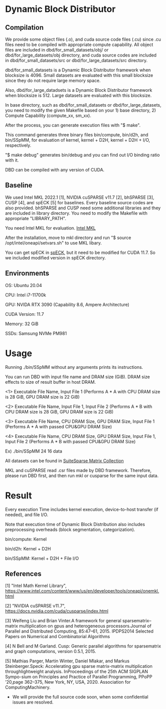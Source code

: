 # Dynamic Block Distributor

## Compilation

We provide some object files (.o), and cuda source code files (.cu) since .cu files need to be compiled with appropriate compute capability.
All object files are included in dbd/for_small_datasets/obj/ or dbd/for_large_datasets/obj directory, and cuda source codes are included in dbd/for_small_datasets/src or dbd/for_large_datasets/src directory.

dbd/for_small_datasets is a Dynamic Block Distributor framework when blocksize is 4096.
Small datasets are evaluated with this small blocksize since they do not require large memory space.

Also, dbd/for_large_datadsets is a Dynamic Block Distributor framework when blocksize is 512.
Large datasets are evaluated with this blocksize.


In base directory, such as dbd/for_small_datasets or dbd/for_large_datasets, you need to modify the given Makefile based on your 1) base directory, 2) Compute Capability (compute_xx, sm_xx).

After the process, you can generate execution files with "$ make".

This command generates three binary files bin/compute, bin/d2h, and bin/SSpMM, for evaluation of kernel, kernel + D2H, kernel + D2H + I/O, respectively.

"$ make debug" generates bin/debug and you can find out I/O binding ratio with it.

DBD can be compiled with any version of CUDA.

## Baseline
We used Intel MKL 2022.1 [1], NVIDIA cuSPARSE v11.7 [2], bhSPARSE [3], CUSP [4], and spECK [5] for baselines.
Every baseline source codes are also provided.
bhSPARSE and CUSP need some additional libraries and they are included in library directory.
You need to modify the Makefile with appropriate "LIBRARY_PATH".

You need Intel MKL for evaluation.
[Intel MKL](https://www.intel.com/content/www/us/en/developer/tools/oneapi/onemkl-download.html)

After the installation, move to mkl directory and run "$ source /opt/intel/oneapi/setvars.sh" to use MKL libary.

You can get spECK in [spECK](https://github.com/GPUPeople/spECK), but it need to be modified for CUDA 11.7. So we included modified version in spECK directory.

## Environments
OS: Ubuntu 20.04

CPU: Intel i7-11700k

GPU: NVIDA RTX 3090 (Capability 8.6, Ampere Architecture)

CUDA Version: 11.7

Memory: 32 GiB

SSDs: Samsung NVMe PM981


# Usage

Running ./bin/SSpMM without any arguments prints its instructions.

You can run DBD with input file name and DRAM size (GiB). DRAM size effects to size of result buffer in host DRAM.

<1> Executable File Name, Input File 1  (Performs A * A with CPU DRAM size is 28 GiB, GPU DRAM size is 22 GiB)

<2> Executable File Name, Input File 1, Input File 2 (Performs A * B with CPU DRAM size is 28 GiB, GPU DRAM size is 22 GiB)

<3> Executable File Name, CPU DRAM Size, GPU DRAM Size, Input File 1 (Performs A * A with passed CPU&GPU DRAM Size)

<4> Executable File Name, CPU DRAM Size, GPU DRAM Size, Input File 1, Input File 2 (Performs A * B with passed CPU&GPU DRAM Size)

Ex) ./bin/SSpMM 24 16 data

All datasets can be found in [SuiteSparse Matrix Collection](https://sparse.tamu.edu/)

MKL and cuSPARSE read .csr files made by DBD framework. Therefore, please run DBD first, and then run mkl or cusparse for the same input data.

# Result
Every execution Time includes kernel execution, device-to-host transfer (if needed), and file I/O.

Note that execution time of Dynamic Block Distribution also includes preprocessing overheads (block segmentation, categorization).

bin/compute: Kernel

bin/d2h: Kernel + D2H

bin/SSpMM: Kernel + D2H + File I/O

## References
[1] "Intel Math Kernel Library", https://www.intel.com/content/www/us/en/developer/tools/oneapi/onemkl.html

[2] "NVIDIA cuSPARSE v11.7", https://docs.nvidia.com/cuda/cusparse/index.html

[3] Weifeng   Liu   and   Brian   Vinter.A   framework   for   general   sparsematrix–matrix  multiplication  on  gpus  and  heterogeneous  processors.Journal of Parallel and Distributed Computing, 85:47–61, 2015. IPDPS2014 Selected Papers on Numerical and Combinatorial Algorithms

[4] N  Bell  and  M  Garland.   Cusp:  Generic  parallel  algorithms  for  sparsematrix and graph computations, version 0.5.1, 2015.

[5] Mathias Parger, Martin Winter, Daniel Mlakar, and Markus Steinberger.Speck:  Accelerating  gpu  sparse  matrix-matrix  multiplication  throughlightweight analysis. InProceedings of the 25th ACM SIGPLAN Sympo-sium on Principles and Practice of Parallel Programming, PPoPP ’20,page 362–375, New York, NY, USA, 2020. Association for ComputingMachinery.


* We will provide the full source code soon, when some confidential issues are resolved.
